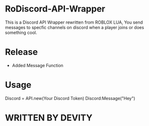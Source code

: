 # RoDiscord-API-Wrapper
This is a Discord API Wrapper rewritten from ROBLOX LUA, You send messages to specfic channels on discord when a player joins or does something cool.

# Release
- Added Message Function

# Usage

Discord = API.new(Your Discord Token)
Discord:Message("Hey")

# WRITTEN BY DEVITY


